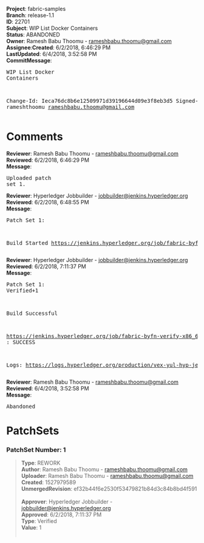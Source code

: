 <strong>Project</strong>: fabric-samples</br><strong>Branch</strong>: release-1.1<br><strong>ID</strong>: 22701<br><strong>Subject</strong>: WIP List Docker Containers<br><strong>Status</strong>: ABANDONED<br><strong>Owner</strong>: Ramesh Babu Thoomu - rameshbabu.thoomu@gmail.com<br><strong>Assignee</strong>:<strong>Created</strong>: 6/2/2018, 6:46:29 PM<br><strong>LastUpdated</strong>: 6/4/2018, 3:52:58 PM<br><strong>CommitMessage</strong>:<br><pre>WIP List Docker Containers

Change-Id: Ieca76dc8b6e12509971d39196644d09e3f8eb3d5
Signed-off-by: rameshthoomu <rameshbabu.thoomu@gmail.com>
</pre><h1>Comments</h1><strong>Reviewer</strong>: Ramesh Babu Thoomu - rameshbabu.thoomu@gmail.com<br><strong>Reviewed</strong>: 6/2/2018, 6:46:29 PM<br><strong>Message</strong>: <pre>Uploaded patch set 1.</pre><strong>Reviewer</strong>: Hyperledger Jobbuilder - jobbuilder@jenkins.hyperledger.org<br><strong>Reviewed</strong>: 6/2/2018, 6:48:55 PM<br><strong>Message</strong>: <pre>Patch Set 1:

Build Started https://jenkins.hyperledger.org/job/fabric-byfn-verify-x86_64/449/</pre><strong>Reviewer</strong>: Hyperledger Jobbuilder - jobbuilder@jenkins.hyperledger.org<br><strong>Reviewed</strong>: 6/2/2018, 7:11:37 PM<br><strong>Message</strong>: <pre>Patch Set 1: Verified+1

Build Successful 

https://jenkins.hyperledger.org/job/fabric-byfn-verify-x86_64/449/ : SUCCESS

Logs: https://logs.hyperledger.org/production/vex-yul-hyp-jenkins-3/fabric-byfn-verify-x86_64/449</pre><strong>Reviewer</strong>: Ramesh Babu Thoomu - rameshbabu.thoomu@gmail.com<br><strong>Reviewed</strong>: 6/4/2018, 3:52:58 PM<br><strong>Message</strong>: <pre>Abandoned</pre><h1>PatchSets</h1><h3>PatchSet Number: 1</h3><blockquote><strong>Type</strong>: REWORK<br><strong>Author</strong>: Ramesh Babu Thoomu - rameshbabu.thoomu@gmail.com<br><strong>Uploader</strong>: Ramesh Babu Thoomu - rameshbabu.thoomu@gmail.com<br><strong>Created</strong>: 1527979589<br><strong>UnmergedRevision</strong>: ef32b44f6e2530f53479821b84d3c84b8bd4f591<br><br><strong>Approver</strong>: Hyperledger Jobbuilder - jobbuilder@jenkins.hyperledger.org<br><strong>Approved</strong>: 6/2/2018, 7:11:37 PM<br><strong>Type</strong>: Verified<br><strong>Value</strong>: 1<br><br></blockquote>